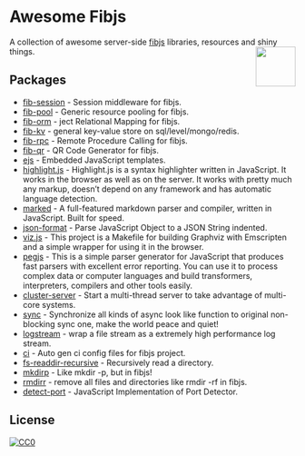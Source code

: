 # Awesome Fibjs
A collection of awesome server-side [fibjs](https://github.com/fibjs) libraries, resources and shiny things.
[<img src="https://avatars2.githubusercontent.com/u/1694747?v=3&s=200" align="right" width="70">](https://nodejs.org)

## Packages

- [fib-session](https://github.com/fibjs/fib-session) - Session middleware for fibjs.
- [fib-pool](https://github.com/fibjs/fib-pool) - Generic resource pooling for fibjs.
- [fib-orm](https://github.com/fibjs/fib-orm) - ject Relational Mapping for fibjs.
- [fib-kv](https://github.com/fibjs/fib-kv) - general key-value store on sql/level/mongo/redis.
- [fib-rpc](https://github.com/fibjs/fib-rpc) - Remote Procedure Calling for fibjs.
- [fib-qr](https://github.com/fibjs/fib-qr) - QR Code Generator for fibjs.
- [ejs](https://github.com/mde/ejs) - Embedded JavaScript templates.
- [highlight.js](https://github.com/isagalaev/highlight.js) - Highlight.js is a syntax highlighter written in JavaScript. It works in the browser as well as on the server. It works with pretty much any markup, doesn’t depend on any framework and has automatic language detection.
- [marked](https://github.com/chjj/marked) - A full-featured markdown parser and compiler, written in JavaScript. Built for speed.
- [json-format](https://github.com/luizstacio/json-format) - Parse JavaScript Object to a JSON String indented.
- [viz.js](https://www.npmjs.com/package/viz.js) - This project is a Makefile for building Graphviz with Emscripten and a simple wrapper for using it in the browser.
- [pegjs](https://github.com/pegjs/pegjs) - This is a simple parser generator for JavaScript that produces fast parsers with excellent error reporting. You can use it to process complex data or computer languages and build transformers, interpreters, compilers and other tools easily.
- [cluster-server](https://github.com/fibjs-modules/cluster-server) - Start a multi-thread server to take advantage of multi-core systems.
- [sync](https://github.com/fibjs-modules/sync) - Synchronize all kinds of async look like function to original non-blocking sync one, make the world peace and quiet!
- [logstream](https://github.com/fibjs-modules/logstream) - wrap a file stream as a extremely high performance log stream.
- [ci](https://github.com/fibjs-modules/ci) - Auto gen ci config files for fibjs project.
- [fs-readdir-recursive](https://github.com/fibjs-modules/fs-readdir-recursive) - Recursively read a directory.
- [mkdirp](https://github.com/fibjs-modules/mkdirp) - Like mkdir -p, but in fibjs!
- [rmdirr](https://github.com/fibjs-modules/rmdirr) - remove all files and directories like rmdir -rf in fibjs.
- [detect-port](https://github.com/fibjs-modules/detect-port) - JavaScript Implementation of Port Detector.

## License

[![CC0](http://mirrors.creativecommons.org/presskit/buttons/88x31/svg/cc-zero.svg)](https://creativecommons.org/publicdomain/zero/1.0/)

